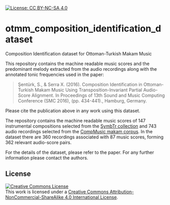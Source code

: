 [![License: CC BY-NC-SA 4.0](https://img.shields.io/badge/License-CC%20BY--NC--SA%204.0-ff69b4.svg)](http://creativecommons.org/licenses/by-nc-sa/4.0/)

# otmm_composition_identification_dataset
Composition Identification dataset for Ottoman-Turkish Makam Music

This repository contains the machine readable music scores and the predominant melody extracted from the audio recordings along with the annotated tonic frequencies used in the paper:

> Şentürk, S., & Serra X. (2016). Composition Identification in Ottoman-Turkish Makam Music Using Transposition-Invariant Partial Audio-Score Alignment. In Proceedings of 13th Sound and Music Computing Conference (SMC 2016), (pp. 434-441)., Hamburg, Germany.

Please cite the publication above in any work using this dataset.

The repository contains the machine readable music scores of 147 instrumental compositions selected from the [SymbTr collection](https://github.com/MTG/SymbTr) and 743 audio recordings selected from the [CompMusic makam corpus](http://compmusic.upf.edu/corpora). In the dataset there are 360 recordings associated with 87 music scores, forming 362 relevant audio-score pairs. 

For the details of the dataset, please refer to the paper. For any further information please contact the authors.

<a name="License"></a>License
--------------------
<a rel="license" href="http://creativecommons.org/licenses/by-nc-sa/4.0/"><img alt="Creative Commons License" style="border-width:0" src="https://i.creativecommons.org/l/by-nc-sa/4.0/88x31.png" /></a><br />This work is licensed under a <a rel="license" href="http://creativecommons.org/licenses/by-nc-sa/4.0/">Creative Commons Attribution-NonCommercial-ShareAlike 4.0 International License</a>.
